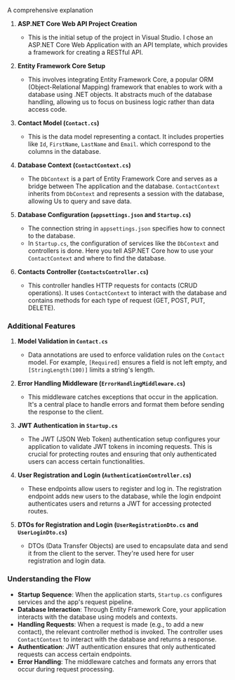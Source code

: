 A comprehensive explanation

1. **ASP.NET Core Web API Project Creation**
   
   - This is the initial setup of the project in Visual Studio. I chose an ASP.NET Core Web Application with an API template, which provides a framework for creating a RESTful API.

2. **Entity Framework Core Setup**
   
   - This involves integrating Entity Framework Core, a popular ORM (Object-Relational Mapping) framework that enables to work with a database using .NET objects. It abstracts much of the database handling, allowing us to focus on business logic rather than data access code.

3. **Contact Model (`Contact.cs`)**
   
   - This is the data model representing a contact. It includes properties like `Id`, `FirstName`, `LastName` and `Email`. which correspond to the columns in the database.

4. **Database Context (`ContactContext.cs`)**
   
   - The `DbContext` is a part of Entity Framework Core and serves as a bridge between The application and the database. `ContactContext` inherits from `DbContext` and represents a session with the database, allowing Us to query and save data.

5. **Database Configuration (`appsettings.json` and `Startup.cs`)**
   
   - The connection string in `appsettings.json` specifies how to connect to the database.
   - In `Startup.cs`, the configuration of services like the `DbContext` and controllers is done. Here you tell ASP.NET Core how to use your `ContactContext` and where to find the database.

6. **Contacts Controller (`ContactsController.cs`)**
   
   - This controller handles HTTP requests for contacts (CRUD operations). It uses `ContactContext` to interact with the database and contains methods for each type of request (GET, POST, PUT, DELETE).

### Additional Features

1. **Model Validation in `Contact.cs`**
   
   - Data annotations are used to enforce validation rules on the `Contact` model. For example, `[Required]` ensures a field is not left empty, and `[StringLength(100)]` limits a string's length.

2. **Error Handling Middleware (`ErrorHandlingMiddleware.cs`)**
   
   - This middleware catches exceptions that occur in the application. It's a central place to handle errors and format them before sending the response to the client.

3. **JWT Authentication in `Startup.cs`**
   
   - The JWT (JSON Web Token) authentication setup configures your application to validate JWT tokens in incoming requests. This is crucial for protecting routes and ensuring that only authenticated users can access certain functionalities.

4. **User Registration and Login (`AuthenticationController.cs`)**
   
   - These endpoints allow users to register and log in. The registration endpoint adds new users to the database, while the login endpoint authenticates users and returns a JWT for accessing protected routes.

5. **DTOs for Registration and Login (`UserRegistrationDto.cs` and `UserLoginDto.cs`)**
   
   - DTOs (Data Transfer Objects) are used to encapsulate data and send it from the client to the server. They're used here for user registration and login data.

### Understanding the Flow

- **Startup Sequence**: When the application starts, `Startup.cs` configures services and the app's request pipeline.
- **Database Interaction**: Through Entity Framework Core, your application interacts with the database using models and contexts.
- **Handling Requests**: When a request is made (e.g., to add a new contact), the relevant controller method is invoked. The controller uses `ContactContext` to interact with the database and returns a response.
- **Authentication**: JWT authentication ensures that only authenticated requests can access certain endpoints.
- **Error Handling**: The middleware catches and formats any errors that occur during request processing.
